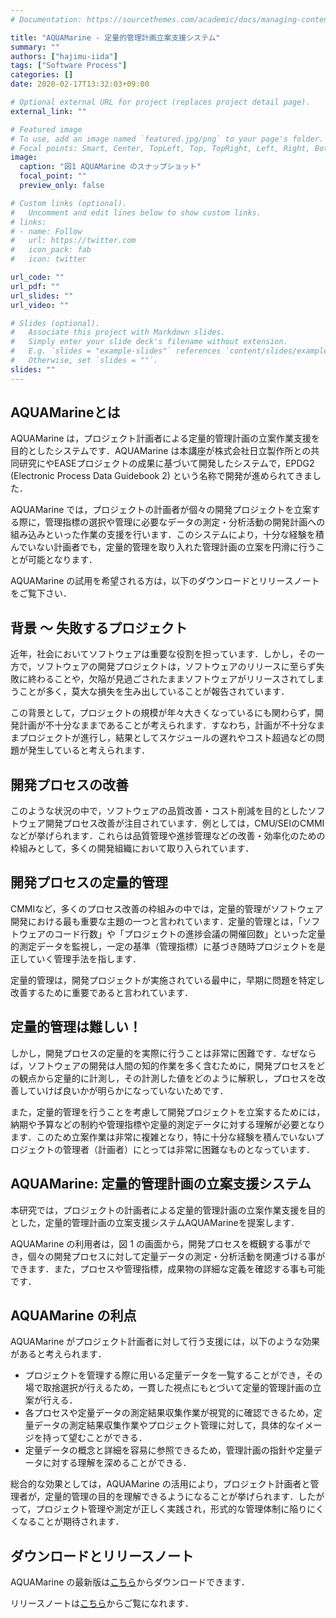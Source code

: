 ```yaml
---
# Documentation: https://sourcethemes.com/academic/docs/managing-content/

title: "AQUAMarine - 定量的管理計画立案支援システム"
summary: ""
authors: ["hajimu-iida"]
tags: ["Software Process"]
categories: []
date: 2020-02-17T13:32:03+09:00

# Optional external URL for project (replaces project detail page).
external_link: ""

# Featured image
# To use, add an image named `featured.jpg/png` to your page's folder.
# Focal points: Smart, Center, TopLeft, Top, TopRight, Left, Right, BottomLeft, Bottom, BottomRight.
image:
  caption: "図1 AQUAMarine のスナップショット"
  focal_point: ""
  preview_only: false

# Custom links (optional).
#   Uncomment and edit lines below to show custom links.
# links:
# - name: Follow
#   url: https://twitter.com
#   icon_pack: fab
#   icon: twitter

url_code: ""
url_pdf: ""
url_slides: ""
url_video: ""

# Slides (optional).
#   Associate this project with Markdown slides.
#   Simply enter your slide deck's filename without extension.
#   E.g. `slides = "example-slides"` references `content/slides/example-slides.md`.
#   Otherwise, set `slides = ""`.
slides: ""
---
```


## AQUAMarineとは
AQUAMarine は，プロジェクト計画者による定量的管理計画の立案作業支援を目的としたシステムです．AQUAMarine は本講座が株式会社日立製作所との共同研究にやEASEプロジェクトの成果に基づいて開発したシステムで，EPDG2 (Electronic Process Data Guidebook 2) という名称で開発が進められてきました．

AQUAMarine では，プロジェクトの計画者が個々の開発プロジェクトを立案する際に，管理指標の選択や管理に必要なデータの測定・分析活動の開発計画への組み込みといった作業の支援を行います．このシステムにより，十分な経験を積んでいない計画者でも，定量的管理を取り入れた管理計画の立案を円滑に行うことが可能となります．

AQUAMarine の試用を希望される方は，以下のダウンロードとリリースノートをご覧下さい．

## 背景 ～ 失敗するプロジェクト
近年，社会においてソフトウェアは重要な役割を担っています．しかし，その一方で，ソフトウェアの開発プロジェクトは，ソフトウェアのリリースに至らず失敗に終わることや，欠陥が見過ごされたままソフトウェアがリリースされてしまうことが多く，莫大な損失を生み出していることが報告されています．

この背景として，プロジェクトの規模が年々大きくなっているにも関わらず，開発計画が不十分なままであることが考えられます．すなわち，計画が不十分なままプロジェクトが進行し，結果としてスケジュールの遅れやコスト超過などの問題が発生していると考えられます．

## 開発プロセスの改善
このような状況の中で，ソフトウェアの品質改善・コスト削減を目的としたソフトウェア開発プロセス改善が注目されています．例としては，CMU/SEIのCMMIなどが挙げられます．これらは品質管理や進捗管理などの改善・効率化のための枠組みとして，多くの開発組織において取り入られています．

## 開発プロセスの定量的管理
CMMIなど，多くのプロセス改善の枠組みの中では，定量的管理がソフトウェア開発における最も重要な主題の一つと言われています．定量的管理とは，「ソフトウェアのコード行数」や「プロジェクトの進捗会議の開催回数」といった定量的測定データを監視し，一定の基準（管理指標）に基づき随時プロジェクトを是正していく管理手法を指します．

定量的管理は，開発プロジェクトが実施されている最中に，早期に問題を特定し改善するために重要であると言われています．

## 定量的管理は難しい！
しかし，開発プロセスの定量的を実際に行うことは非常に困難です．なぜならば，ソフトウェアの開発は人間の知的作業を多く含むために，開発プロセスをどの観点から定量的に計測し，その計測した値をどのように解釈し，プロセスを改善していけば良いかが明らかになっていないためです．

また，定量的管理を行うことを考慮して開発プロジェクトを立案するためには，納期や予算などの制約や管理指標や定量的測定データに対する理解が必要となります．このため立案作業は非常に複雑となり，特に十分な経験を積んでいないプロジェクトの管理者（計画者）にとっては非常に困難なものとなっています．

## AQUAMarine: 定量的管理計画の立案支援システム
本研究では，プロジェクトの計画者による定量的管理計画の立案作業支援を目的とした，定量的管理計画の立案支援システムAQUAMarineを提案します．

AQUAMarine の利用者は，図 1 の画面から，開発プロセスを概観する事ができ，個々の開発プロセスに対して定量データの測定・分析活動を関連づける事ができます．また，プロセスや管理指標，成果物の詳細な定義を確認する事も可能です．

## AQUAMarine の利点
AQUAMarine がプロジェクト計画者に対して行う支援には，以下のような効果があると考えられます．

- プロジェクトを管理する際に用いる定量データを一覧することができ，その場で取捨選択が行えるため，一貫した視点にもとづいて定量的管理計画の立案が行える．
- 各プロセスや定量データの測定結果収集作業が視覚的に確認できるため，定量データの測定結果収集作業やプロジェクト管理に対して，具体的なイメージを持って望むことができる．
- 定量データの概念と詳細を容易に参照できるため，管理計画の指針や定量データに対する理解を深めることができる．

総合的な効果としては，AQUAMarine の活用により，プロジェクト計画者と管理者が，定量的管理の目的を理解できるようになることが挙げられます．したがって，プロジェクト管理や測定が正しく実践され，形式的な管理体制に陥りにくくなることが期待されます．

## ダウンロードとリリースノート
AQUAMarine の最新版は[こちら](http://sdlab.naist.jp/projects/aquamarine/agreement.html)からダウンロードできます．

リリースノートは[こちら](http://sdlab.naist.jp/projects/aquamarine/release.html)からご覧になれます．
